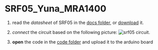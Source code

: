 # SRF05_Yuna_MRA1400
1. read the _datasheet_ of SRF05 in the [docs folder](https://github.com/yuna478/SRF05_Yuna_MRA1400/tree/main/docs), or [download](
https://github.com/yuna478/SRF05_Yuna_MRA1400/blob/main/docs/HY-SRF05-ETC.pdf) it. 


2. _connect_ the circuit based on the following picture: ![srf05 circuit](https://www.researchgate.net/publication/326348799/figure/fig2/AS:647554526089223@1531400438917/Ultrasonic-Sensor-Interface-Series-Srf05-with-Arduino-Uno.png).

3.  **open** the code in the [code folder](https://github.com/yuna478/SRF05_Yuna_MRA1400/tree/main/code) and upload it to the arduino board
